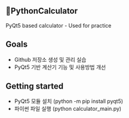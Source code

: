 ## PythonCalculator
PyQt5 based calculator - Used for practice

## Goals

* Github 저장소 생성 및 관리 실습
* PyQt5 기반 계산기 기능 및 사용방법 개선

## Getting started

* PyQt5 모듈 설치 (python -m pip install pyqt5)
* 파이썬 파일 실행 (python calculator_main.py)
